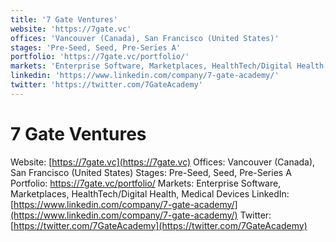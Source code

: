```yaml
---
title: '7 Gate Ventures'
website: 'https://7gate.vc'
offices: 'Vancouver (Canada), San Francisco (United States)'
stages: 'Pre-Seed, Seed, Pre-Series A'
portfolio: 'https://7gate.vc/portfolio/'
markets: 'Enterprise Software, Marketplaces, HealthTech/Digital Health, Medical Devices'
linkedin: 'https://www.linkedin.com/company/7-gate-academy/'
twitter: 'https://twitter.com/7GateAcademy'
---
```


# 7 Gate Ventures
Website: [https://7gate.vc](https://7gate.vc)
Offices: Vancouver (Canada), San Francisco (United States)
Stages: Pre-Seed, Seed, Pre-Series A
Portfolio: https://7gate.vc/portfolio/
Markets: Enterprise Software, Marketplaces, HealthTech/Digital Health, Medical Devices
LinkedIn: [https://www.linkedin.com/company/7-gate-academy/](https://www.linkedin.com/company/7-gate-academy/)
Twitter: [https://twitter.com/7GateAcademy](https://twitter.com/7GateAcademy)

